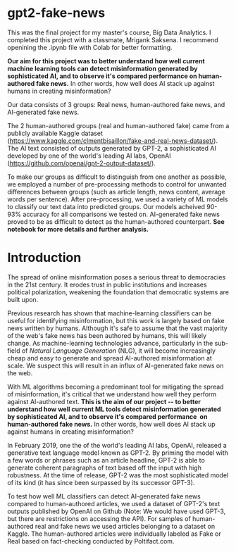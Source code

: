 # gpt2-fake-news
This was the final project for my master's course, Big Data Analytics. I completed this project with a classmate, Mrigank Saksena. I recommend openining the .ipynb file with Colab for better formatting.

**Our aim for this project was to better understand how well current machine learning tools can detect misinformation generated by sophisticated AI, and to observe it's compared performance on human-authored fake news.** In other words, how well does AI stack up against humans in creating misinformation?

Our data consists of 3 groups: Real news, human-authored fake news, and AI-generated fake news.

The 2 human-authored groups (real and human-authored fake) came from a publicly available Kaggle dataset (https://www.kaggle.com/clmentbisaillon/fake-and-real-news-dataset/). The AI text consisted of outputs generated by GPT-2, a sophisticated AI developed by one of the world's leading AI labs, OpenAI (https://github.com/openai/gpt-2-output-dataset/).

To make our groups as difficult to distinguish from one another as possible, we employed a number of pre-processing methods to control for unwanted differences between groups (such as article length, news content, average words per sentence). After pre-processing, we used a variety of ML models to classify our text data into predicted groups. Our models acheived 90-93% accuracy for all comparisons we tested on. AI-generated fake news proved to be as difficult to detect as the human-authored counterpart. **See notebook for more details and further analysis.**


# **Introduction**

The spread of online misinformation poses a serious threat to democracies in the 21st century. It erodes trust in public institutions and increases political polarization, weakening the foundation that democratic systems are built upon.

Previous research has shown that machine-learning classifiers can be useful for identifying misinformation, but this work is largely based on fake news written by humans. Although it's safe to assume that the vast majority of the web's fake news has been authored by humans, this will likely change. As machine-learning technologies advance, particularly in the sub-field of *Natural Language Generation* (NLG), it will become increasingly cheap and easy to generate and spread AI-authored misinformation at scale. We suspect this will result in an influx of AI-generated fake news on the web. 

With ML algorithms becoming a predominant tool for mitigating the spread of misinformation, it's critical that we understand how well they perform against AI-authored text. **This is the aim of our project -- to better understand how well current ML tools detect misinformation generated by sophisticated AI, and to observe it's compared performance  on human-authored fake news.** In other words, how well does AI stack up against humans in creating misinformation?

In February 2019, one the of the world's leading AI labs, OpenAI, released a generative text language model known as GPT-2. By priming the model with a few words or phrases such as an article headline, GPT-2 is able to generate coherent paragraphs of text based off the input with high robustness. At the time of release, GPT-2 was the most sophisticated model of its kind (it has since been surpassed by its successor GPT-3).  

To test how well ML classifiers can detect AI-generated fake news compared to human-authored articles, we used a dataset of GPT-2's text outputs published by OpenAI on Github (Note: We would have used GPT-3, but there are restrictions on accessing the API). For samples of human-authored real and fake news we used articles belonging to a dataset on Kaggle. The human-authored articles were individually labeled as Fake or Real based on fact-checking conducted by Poltifact.com.
